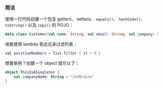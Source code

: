 ### 简洁

使用一行代码创建一个包含 getters、 setters、 `equals()`、 `hashCode()`、 `toString()` 以及 `copy()` 的 POJO：

``` kotlin
data class Customer(val name: String, val email: String, val company: String)
```

或者使用 lambda 表达式来过滤列表：

``` kotlin
val positiveNumbers = list.filter { it > 0 }
```

想要单例？创建一个 object 就可以了：

``` kotlin
object ThisIsASingleton {
    val companyName: String = "JetBrains"
}
```
